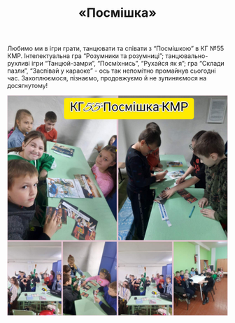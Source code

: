 ﻿---
title: «Посмішка»
---

Любимо ми в ігри грати, танцювати та співати з “Посмішкою” в КГ №55 КМР. Інтелектуальна гра “Розумники та розумниці”; танцювально-рухливі ігри “Танцюй-замри”, “Посміхнись”, “Рухайся як я”; гра “Склади пазли”, “Заспівай у караоке” - ось так непомітно промайнув сьогодні час. Захоплюємося, пізнаємо, продовжуємо й не зупиняємося на досягнутому!

![](image.jpg)
